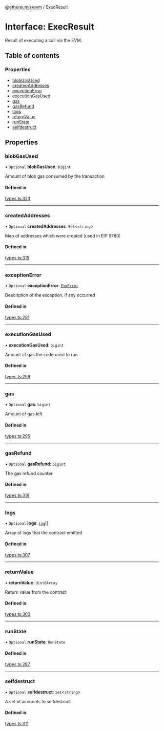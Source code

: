 [@ethereumjs/evm](../README.md) / ExecResult

# Interface: ExecResult

Result of executing a call via the EVM.

## Table of contents

### Properties

- [blobGasUsed](ExecResult.md#blobgasused)
- [createdAddresses](ExecResult.md#createdaddresses)
- [exceptionError](ExecResult.md#exceptionerror)
- [executionGasUsed](ExecResult.md#executiongasused)
- [gas](ExecResult.md#gas)
- [gasRefund](ExecResult.md#gasrefund)
- [logs](ExecResult.md#logs)
- [returnValue](ExecResult.md#returnvalue)
- [runState](ExecResult.md#runstate)
- [selfdestruct](ExecResult.md#selfdestruct)

## Properties

### blobGasUsed

• `Optional` **blobGasUsed**: `bigint`

Amount of blob gas consumed by the transaction

#### Defined in

[types.ts:323](https://github.com/ethereumjs/ethereumjs-monorepo/blob/master/packages/evm/src/types.ts#L323)

___

### createdAddresses

• `Optional` **createdAddresses**: `Set`<`string`\>

Map of addresses which were created (used in EIP 6780)

#### Defined in

[types.ts:315](https://github.com/ethereumjs/ethereumjs-monorepo/blob/master/packages/evm/src/types.ts#L315)

___

### exceptionError

• `Optional` **exceptionError**: [`EvmError`](../classes/EvmError.md)

Description of the exception, if any occurred

#### Defined in

[types.ts:291](https://github.com/ethereumjs/ethereumjs-monorepo/blob/master/packages/evm/src/types.ts#L291)

___

### executionGasUsed

• **executionGasUsed**: `bigint`

Amount of gas the code used to run

#### Defined in

[types.ts:299](https://github.com/ethereumjs/ethereumjs-monorepo/blob/master/packages/evm/src/types.ts#L299)

___

### gas

• `Optional` **gas**: `bigint`

Amount of gas left

#### Defined in

[types.ts:295](https://github.com/ethereumjs/ethereumjs-monorepo/blob/master/packages/evm/src/types.ts#L295)

___

### gasRefund

• `Optional` **gasRefund**: `bigint`

The gas refund counter

#### Defined in

[types.ts:319](https://github.com/ethereumjs/ethereumjs-monorepo/blob/master/packages/evm/src/types.ts#L319)

___

### logs

• `Optional` **logs**: [`Log`](../README.md#log)[]

Array of logs that the contract emitted

#### Defined in

[types.ts:307](https://github.com/ethereumjs/ethereumjs-monorepo/blob/master/packages/evm/src/types.ts#L307)

___

### returnValue

• **returnValue**: `Uint8Array`

Return value from the contract

#### Defined in

[types.ts:303](https://github.com/ethereumjs/ethereumjs-monorepo/blob/master/packages/evm/src/types.ts#L303)

___

### runState

• `Optional` **runState**: `RunState`

#### Defined in

[types.ts:287](https://github.com/ethereumjs/ethereumjs-monorepo/blob/master/packages/evm/src/types.ts#L287)

___

### selfdestruct

• `Optional` **selfdestruct**: `Set`<`string`\>

A set of accounts to selfdestruct

#### Defined in

[types.ts:311](https://github.com/ethereumjs/ethereumjs-monorepo/blob/master/packages/evm/src/types.ts#L311)
